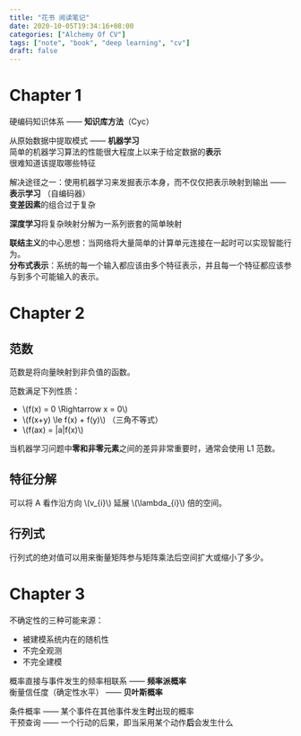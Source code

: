 ```yaml
---
title: "花书 阅读笔记"
date: 2020-10-05T19:34:16+08:00
categories: ["Alchemy Of CV"]
tags: ["note", "book", "deep learning", "cv"]
draft: false
---
```


# Chapter 1
硬编码知识体系 —— **知识库方法**（Cyc）  

从原始数据中提取模式 —— **机器学习**  
简单的机器学习算法的性能很大程度上以来于给定数据的**表示**  
很难知道该提取哪些特征  

解决途径之一：使用机器学习来发掘表示本身，而不仅仅把表示映射到输出 —— **表示学习**  （自编码器）  
**变差因素**的组合过于复杂  

**深度学习**将复杂映射分解为一系列嵌套的简单映射  

**联结主义**的中心思想：当网络将大量简单的计算单元连接在一起时可以实现智能行为。  
**分布式表示**：系统的每一个输入都应该由多个特征表示，并且每一个特征都应该参与到多个可能输入的表示。  

# Chapter 2
## 范数

范数是将向量映射到非负值的函数。  

范数满足下列性质：  
+ \\(f(x) = 0 \Rightarrow x = 0\\)
+ \\(f(x+y) \le f(x) + f(y)\\) （三角不等式）
+ \\(f(ax) = |a|f(x)\\)

当机器学习问题中**零和非零元素**之间的差异非常重要时，通常会使用 L1 范数。  

## 特征分解

可以将 A 看作沿方向 \\(v_{i}\\) 延展 \\(\lambda_{i}\\) 倍的空间。  

## 行列式

行列式的绝对值可以用来衡量矩阵参与矩阵乘法后空间扩大或缩小了多少。  

# Chapter 3
不确定性的三种可能来源：    
+ 被建模系统内在的随机性
+ 不完全观测
+ 不完全建模

概率直接与事件发生的频率相联系 —— **频率派概率**  
衡量信任度（确定性水平） —— **贝叶斯概率**  

条件概率 —— 某个事件在其他事件发生**时**出现的概率  
干预查询 —— 一个行动的后果，即当采用某个动作**后**会发生什么  
